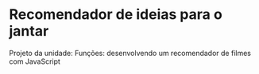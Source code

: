 # Recomendador de ideias para o jantar
Projeto da unidade: Funções: desenvolvendo um recomendador de filmes com JavaScript

